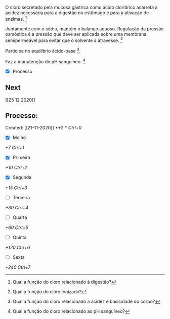 O cloro secretado pela mucosa gástrica como ácido clorídrico acarreta a acidez necessária para a digestão no estômago e para a ativação de enzimas. [^1]

[^1]: Qual a função do cloro relacionado à digestão?

Juntamente com o sódio, mantém o balanço aquoso. Regulação da pressão osmóstica é a pressão que deve ser aplicada sobre uma membrana semipermeável para evitar que o solvente a atravesse. [^2]

[^2]: Qual a função do cloro ionizado?

Participa no equilíbrio ácido-base [^3].

[^3]: Qual a função do cloro relacionado a acidez e basicidade do corpo? 

Faz a manutenção do pH sanguíneo. [^4]

[^4]: Qual a função do cloro relacionado ao pH sanguíneo? 


- [x] Processo 

## Next
[[25 12 2020]]
## Processo:
Created: [[21-11-2020]]
*+2 *  *Ctrl+0*
- [x] Molho  

*+7*  *Ctrl+1*

- [x] Primeira 

*+10*  *Ctrl+2*

- [x] Segunda

*+15*  *Ctrl+3*

- [ ] Terceira 

*+30*  *Ctrl+4*

- [ ] Quarta 

*+60*  *Ctrl+5*

- [ ] Quinta 

*+120*  *Ctrl+6*

- [ ] Sexta 

*+240*  *Ctrl+7*
